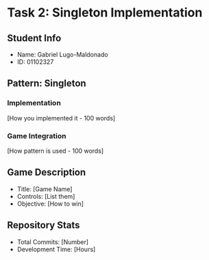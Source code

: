 # Task 2: Singleton Implementation

## Student Info

- Name: Gabriel Lugo-Maldonado
- ID: 01102327

## Pattern: Singleton

### Implementation

[How you implemented it - 100 words]

### Game Integration

[How pattern is used - 100 words]

## Game Description

- Title: [Game Name]
- Controls: [List them]
- Objective: [How to win]

## Repository Stats

- Total Commits: [Number]
- Development Time: [Hours]
